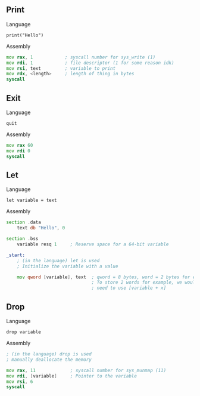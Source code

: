 ## Print

Language

```
print("Hello")
```

Assembly

```asm
mov rax, 1            ; syscall number for sys_write (1)
mov rdi, 1            ; file descriptor (1 for some reason idk)
mov rsi, text         ; variable to print
mov rdx, <length>     ; length of thing in bytes
syscall
```


## Exit

Language

```
quit
```

Assembly

```asm
mov rax 60
mov rdi 0
syscall
```


## Let

Language

```
let variable = text
```

Assembly

```asm
section .data
	text db "Hello", 0          

section .bss
    variable resq 1     ; Reserve space for a 64-bit variable

_start:
	; (in the language) let is used
    ; Initialize the variable with a value

    mov qword [variable], text  ; qword = 8 bytes, word = 2 bytes for example.
                                ; To store 2 words for example, we would
                                ; need to use [variable + x]
```

## Drop

Language

```
drop variable
```

Assembly

```asm
; (in the language) drop is used
; manually deallocate the memory

mov rax, 11             ; syscall number for sys_munmap (11)
mov rdi, [variable]     ; Pointer to the variable
mov rsi, 6 
syscall
```
